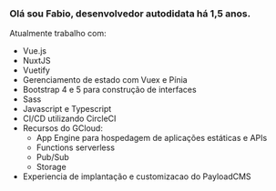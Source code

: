 ### Olá sou Fabio, desenvolvedor autodidata há 1,5 anos.

Atualmente trabalho com: 
- Vue.js 
- NuxtJS
- Vuetify
- Gerenciamento de estado com Vuex e Pínia
- Bootstrap 4 e 5 para construção de interfaces
- Sass
- Javascript e Typescript
- CI/CD utilizando CircleCI
- Recursos do GCloud:
  - App Engine para hospedagem de aplicações estáticas e APIs
  - Functions serverless
  - Pub/Sub
  - Storage
- Experiencia de implantação e customizacao do PayloadCMS
